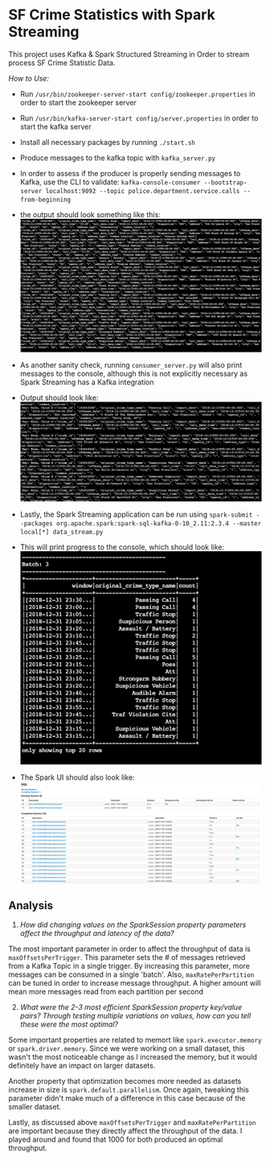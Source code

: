 # SF Crime Statistics with Spark Streaming

This project uses Kafka & Spark Structured Streaming in Order to stream process SF Crime Statistic Data.

*How to Use:*

- Run `/usr/bin/zookeeper-server-start config/zookeeper.properties` in order to start the zookeeper server
- Run `/usr/bin/kafka-server-start config/server.properties` in order to start the kafka server
- Install all necessary packages by running `./start.sh`
- Produce messages to the kafka topic with `kafka_server.py`
- In order to assess if the producer is properly sending messages to Kafka, use the CLI to validate: `kafka-console-consumer --bootstrap-server localhost:9092 --topic police.department.service.calls --from-beginning`
- the output should look something like this:
![kafka_cli_consumer](images/kafka_cli_consumer.png)

- As another sanity check, running `consumer_server.py` will also print messages to the console, although this is not explicitly necessary as Spark Streaming has a Kafka integration
- Output should look like:
![consumer_server](images/consumer_server.png)

- Lastly, the Spark Streaming application can be run using `spark-submit --packages org.apache.spark:spark-sql-kafka-0-10_2.11:2.3.4 --master local[*] data_stream.py`
- This will print progress to the console, which should look like:
![spark_streaming](images/spark_streaming.png)

- The Spark UI should also look like:
![spark_ui](images/spark_ui.png)

## Analysis

1) *How did changing values on the SparkSession property parameters affect the throughput and latency of the data?*

The most important parameter in order to affect the throughput of data is `maxOffsetsPerTrigger`. This parameter sets the # of messages retrieved from a Kafka Topic in a single trigger. By increasing this parameter, more messages can be consumed in a single 'batch'. Also, `maxRatePerPartition` can be tuned in order to increase message throughput. A higher amount will mean more messages read from each partition per second

2) *What were the 2-3 most efficient SparkSession property key/value pairs? Through testing multiple variations on values, how can you tell these were the most optimal?*

Some important properties are related to memort like `spark.executor.memory` or `spark.driver.memory`. Since we were working on a small dataset, this wasn't the most noticeable change as I increased the memory, but it would definitely have an impact on larger datasets.

Another property that optimization becomes more needed as datasets increase in size is `spark.default.parallelism`. Once again, tweaking this parameter didn't make much of a difference in this case because of the smaller dataset.

Lastly, as discussed above `maxOffsetsPerTrigger` and `maxRatePerPartition` are important because they directly affect the throughput of the data. I played around and found that 1000 for both produced an optimal throughput. 
